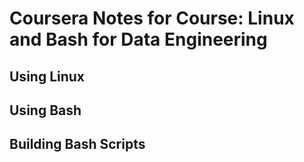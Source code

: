 # Coursera Notes for Course:  Linux and Bash for Data Engineering

## Using Linux

## Using Bash

## Building Bash Scripts
